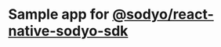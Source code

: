 # Sample app for [@sodyo/react-native-sodyo-sdk](https://github.com/sodyo-ltd/react-native-sodyo-sdk)
